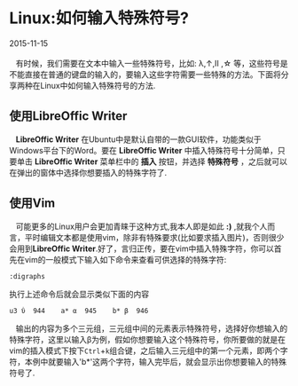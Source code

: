 # Linux:如何输入特殊符号?     
2015-11-15    <br />      
&nbsp;&nbsp;&nbsp;有时候，我们需要在文本中输入一些特殊符号，比如: λ,↑,Ⅱ ,☆ 等，这些符号是不能直接在普通的键盘的输入的，要输入这些字符需要一些特殊的方法。下面将分享两种在Linux中如何输入特殊符号的方法.
## 使用LibreOffic Writer    
&nbsp;&nbsp;&nbsp;**LibreOffic Writer** 在Ubuntu中是默认自带的一款GUI软件，功能类似于Windows平台下的Word。要在 **LibreOffic Writer** 中插入特殊符号十分简单，只要单击 **LibreOffic Writer** 菜单栏中的 **插入** 按钮，并选择 **特殊符号** ，之后就可以在弹出的窗体中选择你想要插入的特殊字符了.       
## 使用Vim
&nbsp;&nbsp;&nbsp;可能更多的Linux用户会更加青睐于这种方式,我本人即是如此 **:)** ,就我个人而言，平时编辑文本都是使用vim，除非有特殊要求(比如要求插入图片)，否则很少会用到**LibreOffic Writer**.好了，言归正传，要在vim中插入特殊字符，你可以首先在vim的一般模式下输入如下命令来查看可供选择的特殊字符:     

    :digraphs
执行上述命令后就会显示类似下面的内容

    u3 ΰ  944    a* α  945    b* β  946
&nbsp;&nbsp;&nbsp;输出的内容为多个三元组，三元组中间的元素表示特殊符号，选择好你想输入的特殊字符，这里以输入β为例，假如你想要输入这个特殊符号，你所要做的就是在vim的插入模式下按下`Ctrl`+`k`组合键，之后输入三元组中的第一个元素，即两个字符，本例中就要输入'b*'这两个字符，输入完毕后，就会显示出你想要输入的特殊符号了.    
